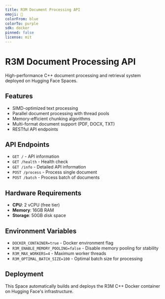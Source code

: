 ```yaml
---
title: R3M Document Processing API
emoji: 🚀
colorFrom: blue
colorTo: purple
sdk: docker
pinned: false
license: mit
---
```


# R3M Document Processing API

High-performance C++ document processing and retrieval system deployed on Hugging Face Spaces.

## Features

- SIMD-optimized text processing
- Parallel document processing with thread pools
- Memory-efficient chunking algorithms
- Multi-format document support (PDF, DOCX, TXT)
- RESTful API endpoints

## API Endpoints

- `GET /` - API information
- `GET /health` - Health check
- `GET /info` - Detailed API information
- `POST /process` - Process single document
- `POST /batch` - Process batch of documents

## Hardware Requirements

- **CPU**: 2 vCPU (free tier)
- **Memory**: 16GB RAM
- **Storage**: 50GB disk space

## Environment Variables

- `DOCKER_CONTAINER=true` - Docker environment flag
- `R3M_ENABLE_MEMORY_POOLING=false` - Disable memory pooling for stability
- `R3M_MAX_WORKERS=4` - Maximum worker threads
- `R3M_OPTIMAL_BATCH_SIZE=100` - Optimal batch size for processing

## Deployment

This Space automatically builds and deploys the R3M C++ Docker container on Hugging Face's infrastructure. 